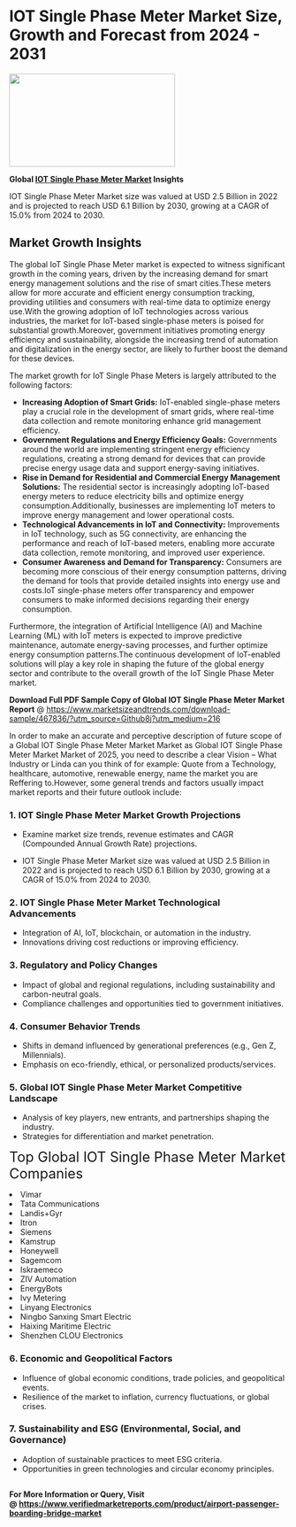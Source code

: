 <H1>IOT Single Phase Meter Market Size, Growth and Forecast from 2024 - 2031</H1><img class="aligncenter size-medium wp-image-584254" src="https://thirdeyenews.in/wp-content/uploads/2024/09/Global-Market-Research-300x168.jpeg" alt="" width="300" height="168" /><p><strong>Global&nbsp;<a href="https://www.marketsizeandtrends.com/download-sample/467836/?utm_source=Github8j?utm_medium=216">IOT Single Phase Meter Market</a> Insights</strong></p><p>IOT Single Phase Meter Market size was valued at USD 2.5 Billion in 2022 and is projected to reach USD 6.1 Billion by 2030, growing at a CAGR of 15.0% from 2024 to 2030.</p><p><h2>Market Growth Insights</h2> <p>The global IoT Single Phase Meter market is expected to witness significant growth in the coming years, driven by the increasing demand for smart energy management solutions and the rise of smart cities.These meters allow for more accurate and efficient energy consumption tracking, providing utilities and consumers with real-time data to optimize energy use.With the growing adoption of IoT technologies across various industries, the market for IoT-based single-phase meters is poised for substantial growth.Moreover, government initiatives promoting energy efficiency and sustainability, alongside the increasing trend of automation and digitalization in the energy sector, are likely to further boost the demand for these devices.</p> <p>The market growth for IoT Single Phase Meters is largely attributed to the following factors:</p> <ul> <li><strong>Increasing Adoption of Smart Grids:</strong> IoT-enabled single-phase meters play a crucial role in the development of smart grids, where real-time data collection and remote monitoring enhance grid management efficiency.</li> <li><strong>Government Regulations and Energy Efficiency Goals:</strong> Governments around the world are implementing stringent energy efficiency regulations, creating a strong demand for devices that can provide precise energy usage data and support energy-saving initiatives.</li> <li><strong>Rise in Demand for Residential and Commercial Energy Management Solutions:</strong> The residential sector is increasingly adopting IoT-based energy meters to reduce electricity bills and optimize energy consumption.Additionally, businesses are implementing IoT meters to improve energy management and lower operational costs.</li> <li><strong>Technological Advancements in IoT and Connectivity:</strong> Improvements in IoT technology, such as 5G connectivity, are enhancing the performance and reach of IoT-based meters, enabling more accurate data collection, remote monitoring, and improved user experience.</li> <li><strong>Consumer Awareness and Demand for Transparency:</strong> Consumers are becoming more conscious of their energy consumption patterns, driving the demand for tools that provide detailed insights into energy use and costs.IoT single-phase meters offer transparency and empower consumers to make informed decisions regarding their energy consumption.</li> </ul> <p>Furthermore, the integration of Artificial Intelligence (AI) and Machine Learning (ML) with IoT meters is expected to improve predictive maintenance, automate energy-saving processes, and further optimize energy consumption patterns.The continuous development of IoT-enabled solutions will play a key role in shaping the future of the global energy sector and contribute to the overall growth of the IoT Single Phase Meter market.</p> <p><span class=""><strong>Download Full PDF Sample Copy of Global IOT Single Phase Meter Market Report</strong> @ <a href="https://www.marketsizeandtrends.com/download-sample/467836/?utm_source=Github8j?utm_medium=216" target="_blank">https://www.marketsizeandtrends.com/download-sample/467836/?utm_source=Github8j?utm_medium=216</a></span></p><p>In order to make an accurate and perceptive description of future scope of a Global&nbsp;IOT Single Phase Meter Market Market as Global&nbsp;IOT Single Phase Meter Market Market of 2025, you need to describe a clear Vision &ndash; What Industry or Linda can you think of for example: Quote from a Technology, healthcare, automotive, renewable energy, name the market you are Reffering to.However, some general trends and factors usually impact market reports and their future outlook include:</p><h3>1.&nbsp;<strong>IOT Single Phase Meter Market Growth Projections</strong></h3><ul><li>Examine market size trends, revenue estimates and CAGR (Compounded Annual Growth Rate) projections.</li><li><p>IOT Single Phase Meter Market size was valued at USD 2.5 Billion in 2022 and is projected to reach USD 6.1 Billion by 2030, growing at a CAGR of 15.0% from 2024 to 2030.</p></li></ul><h3>2.&nbsp;<strong>IOT Single Phase Meter Market Technological Advancements</strong></h3><ul><li>Integration of AI, IoT, blockchain, or automation in the industry.</li><li>Innovations driving cost reductions or improving efficiency.</li></ul><h3>3.&nbsp;<strong>Regulatory and Policy Changes</strong></h3><ul><li>Impact of global and regional regulations, including sustainability and carbon-neutral goals.</li><li>Compliance challenges and opportunities tied to government initiatives.</li></ul><h3>4.&nbsp;<strong>Consumer Behavior Trends</strong></h3><ul><li>Shifts in demand influenced by generational preferences (e.g., Gen Z, Millennials).</li><li>Emphasis on eco-friendly, ethical, or personalized products/services.</li></ul><h3>5.&nbsp;<strong>Global IOT Single Phase Meter Market Competitive Landscape</strong></h3><ul><li>Analysis of key players, new entrants, and partnerships shaping the industry.</li><li>Strategies for differentiation and market penetration.</li></ul><p data-pm-slice="1 1 []"><span style="color: inherit; font-family: inherit; font-size: 25px;">Top Global IOT Single Phase Meter Market Companies</span></p><div class="" data-test-id=""><p><li>Vimar</li><li> Tata Communications</li><li> Landis+Gyr</li><li> Itron</li><li> Siemens</li><li> Kamstrup</li><li> Honeywell</li><li> Sagemcom</li><li> Iskraemeco</li><li> ZIV Automation</li><li> EnergyBots</li><li> Ivy Metering</li><li> Linyang Electronics</li><li> Ningbo Sanxing Smart Electric</li><li> Haixing Maritime Electric</li><li> Shenzhen CLOU Electronics</li></p></div><h3>6.&nbsp;<strong>Economic and Geopolitical Factors</strong></h3><ul><li>Influence of global economic conditions, trade policies, and geopolitical events.</li><li>Resilience of the market to inflation, currency fluctuations, or global crises.</li></ul><h3>7.&nbsp;<strong>Sustainability and ESG (Environmental, Social, and Governance)</strong></h3><ul><li>Adoption of sustainable practices to meet ESG criteria.</li><li>Opportunities in green technologies and circular economy principles.</li></ul><h2><strong style="font-size: 14px;">For More Information or Query, Visit @&nbsp;</strong><a style="background-color: #ffffff; font-size: 14px;" href="https://www.marketsizeandtrends.com/report/iot-single-phase-meter-market/" target="_blank">https://www.verifiedmarketreports.com/product/airport-passenger-boarding-bridge-market</a></h2>